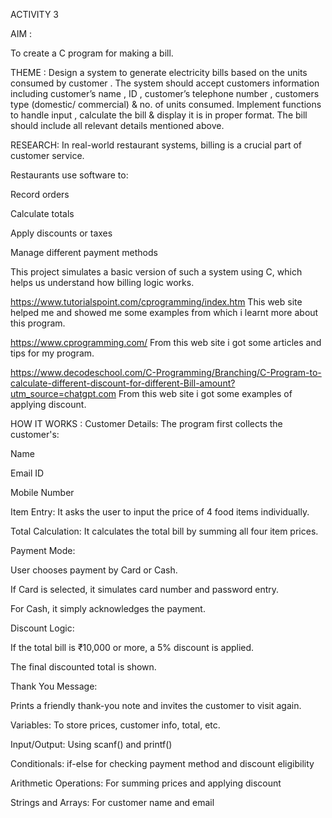 ACTIVITY 3

AIM : 

To create a C program for making a bill. 

THEME :
 	Design a system to generate electricity bills based on the units consumed by customer . The system should accept customers information including customer’s name , ID , customer’s telephone number , customers type (domestic/ commercial) & no. of units consumed. Implement functions to handle input , calculate the bill & display it is in proper format. The bill should include all relevant details mentioned above.

RESEARCH:
In real-world restaurant systems, billing is a crucial part of customer service.


Restaurants use software to:


Record orders


Calculate totals


Apply discounts or taxes


Manage different payment methods


This project simulates a basic version of such a system using C, which helps us understand how billing logic works.

https://www.tutorialspoint.com/cprogramming/index.htm
This web site helped me and showed me some examples from which i learnt more about this program. 

https://www.cprogramming.com/
From this web site i got some articles and tips for my program.

https://www.decodeschool.com/C-Programming/Branching/C-Program-to-calculate-different-discount-for-different-Bill-amount?utm_source=chatgpt.com
From this web site i got some examples of applying discount.






HOW IT WORKS : 
Customer Details:
 The program first collects the customer's:


Name


Email ID


Mobile Number


Item Entry:
 It asks the user to input the price of 4 food items individually.


Total Calculation:
 It calculates the total bill by summing all four item prices.


Payment Mode:


User chooses payment by Card or Cash.


If Card is selected, it simulates card number and password entry.


For Cash, it simply acknowledges the payment.


Discount Logic:


If the total bill is ₹10,000 or more, a 5% discount is applied.


The final discounted total is shown.


Thank You Message:


Prints a friendly thank-you note and invites the customer to visit again.


Variables: To store prices, customer info, total, etc.


Input/Output: Using scanf() and printf()


Conditionals: if-else for checking payment method and discount eligibility


Arithmetic Operations: For summing prices and applying discount


Strings and Arrays: For customer name and email
